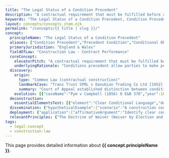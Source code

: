 ```yaml
---
title: "The Legal Status of a Condition Precedent"
description: "A contractual requirement that must be fulfilled before a party's obligation to perform becomes due, creating suspended rights and obligations that only become enforceable upon condition satisfaction."
keywords: "The Legal Status of a Condition Precedent, Condition Precedent, Precedent Condition, Conditional Obligations, Suspensive Conditions, Construction Law - Contract Performance, England & Wales, construction law, legal concept"
layout: concepts/concepts_item.njk
permalink: "/concepts/{{ title | slug }}/"
concept:
  principleName: "The Legal Status of a Condition Precedent"
  aliases: ["Condition Precedent","Precedent Condition","Conditional Obligations","Suspensive Conditions"]
  primaryJurisdiction: "England & Wales"
  fieldOfLaw: "Construction Law - Contract Performance"
  coreConcept:
    elevatorPitch: "A contractual requirement that must be fulfilled before a party's obligation to perform becomes due, creating suspended rights and obligations that only become enforceable upon condition satisfaction."
    underlyingRationale: "Conditions precedent allow parties to make performance contingent on specific events, protecting against unwanted obligations while providing certainty about when duties arise and potential escape routes if conditions fail."
  discovery:
    origin:
      type: "Common Law (contractual construction)"
      landmarkCase: "Trans Trust SPRL v Danubian Trading Co Ltd [1952] 2 QB 297"
      summary: "Court of Appeal established distinction between conditions precedent to formation of contract versus conditions precedent to performance of existing contractual obligations."
    evolution: [{"caseName":"Pym v Campbell (1856) 6 E&B 370","year":1856,"contribution":"Established that conditions precedent to contract formation prevent any contractual obligations arising until condition satisfied, distinguished from conditions precedent to performance."},{"caseName":"Coloroll Pension Trustees Ltd v Russell [1994] 4 All ER 33","year":1994,"contribution":"House of Lords clarified that conditions precedent to performance suspend existing obligations rather than preventing contract formation, affecting remedy availability."}]
  deconstruction:
    essentialElementsTest: [{"element":"Clear Conditional Language","description":"Contract must use clear language showing obligation is conditional ('if', 'provided that', 'subject to', 'on condition that') rather than merely descriptive."},{"element":"Identifiable Condition","description":"The condition must be precisely defined and objectively ascertainable, avoiding vague or subjective requirements that create uncertainty."},{"element":"Logical Connection to Obligation","description":"There must be clear connection between the condition and the obligation it governs - condition must be relevant to performance trigger."},{"element":"Possibility of Non-Fulfillment","description":"The condition must be capable of not being satisfied - automatic or inevitable events cannot function as true conditions precedent."}]
  dissemination: {"hypotheticalExample":{"scenario":"A construction contract states that the contractor's right to payment is 'subject to issue of architect's certificate confirming satisfactory completion of the relevant phase.' The contractor completes Phase 1 work but the architect refuses to issue a certificate due to minor defects that don't affect functionality. The contractor demands payment arguing the work is substantially complete.","outcome":"The certificate requirement is likely a condition precedent to payment, meaning no payment obligation arises until the certificate is issued. However, if the employer or architect prevents certificate issue unreasonably, the prevention principle may excuse the condition. The contractor's remedy would be to rectify defects to obtain the certificate or prove prevention to bypass the condition."},"audienceAdaptation":{"forClient":"Conditions precedent are contractual 'gates' that must be opened before obligations become due. They protect you from having to perform or pay until specific requirements are met, but you must satisfy them exactly as written. Be careful about waiving conditions through your conduct, and remember you cannot rely on conditions you prevent from being satisfied. Use clear, objective language when drafting conditions to avoid disputes.","forLawyer":"Conditions precedent require careful drafting and strict compliance. Key issues: distinguish between conditions precedent to formation versus performance; assess whether language creates true condition or mere description of performance; consider prevention principle where client may be hindering condition satisfaction; analyze waiver potential through party conduct; evaluate whether condition is sufficiently certain to be enforceable."}}
  deployment: {"application":{"affirmativeArgument":"Identify clear conditional language in contract; prove condition has not been satisfied according to its precise terms; establish that condition is precedent to claimed obligation; demonstrate no waiver through conduct; show prevention principle doesn't apply.","defensiveArgument":"Argue language creates description not condition; prove condition has been substantially satisfied; establish waiver through party conduct; invoke prevention principle if opponent hindered satisfaction; challenge condition as too uncertain to enforce."},"legalConsequence":"If condition precedent not satisfied, suspends obligation indefinitely until satisfaction occurs, providing complete defense to performance claims, though prevention by party seeking to rely on condition may excuse requirement."}
  relevantPrinciples: {"The Doctrine of Waiver (Waiver by Election and Waiver by Estoppel)":"Conditions precedent may be waived through party conduct, particularly accepting performance despite non-satisfaction of conditions","The Legal Concept of Force Majeure":"Force majeure events may prevent satisfaction of conditions precedent, potentially excusing non-performance","The 'Officious Bystander' Test for Implied Terms":"May be used to determine whether unstated conditions should be implied into contracts"}
tags: 
  - legal-concept
  - construction-law
---
```


This page provides detailed information about **{{ concept.principleName }}**.

